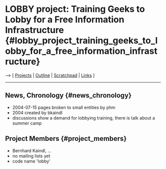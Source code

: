 # LOBBY project: Training Geeks to Lobby for a Free Information Infrastructure {#lobby_project_training_geeks_to_lobby_for_a_free_information_infrastructure}

\--\> \[ [ Projects](FfiiprojEn "wikilink") \| [
Outline](LobbyPrepEn "wikilink") \| [
Scratchpad](LobbyRandomEn "wikilink") \| [
Links](LobbyLinksEn "wikilink") \]

------------------------------------------------------------------------

## News, Chronology {#news_chronology}

-   2004-07-15 pages broken to small entities by phm
-   2004 created by bkaindl
-   discussions show a demand for lobbying training, there is talk about
    a summer camp

## Project Members {#project_members}

-   Bernhard Kaindl, \...
-   no mailing lists yet
-   code name \'lobby\'
